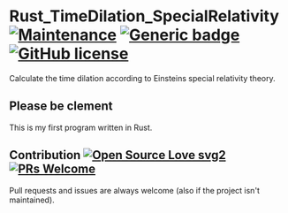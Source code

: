 # Rust_TimeDilation_SpecialRelativity [![Maintenance](https://img.shields.io/badge/Maintained%3F-yes-green.svg)](https://GitHub.com/wsdt/Rust_TimeDilation_SpecialRelativity/graphs/commit-activity) [![Generic badge](https://img.shields.io/badge/In-RUST-BLUE.svg)](https://www.rust-lang.org) [![GitHub license](https://img.shields.io/github/license/wsdt/Rust_TimeDilation_SpecialRelativity.svg)](https://github.com/wsdt/Rust_TimeDilation_SpecialRelativity/blob/master/LICENSE)
Calculate the time dilation according to Einsteins special relativity theory.

## Please be clement
This is my first program written in Rust. 

## Contribution [![Open Source Love svg2](https://badges.frapsoft.com/os/v2/open-source.svg?v=103)](https://github.com/ellerbrock/open-source-badges/) [![PRs Welcome](https://img.shields.io/badge/PRs-welcome-brightgreen.svg?style=flat-square)](http://makeapullrequest.com)
Pull requests and issues are always welcome (also if the project isn't maintained). 


